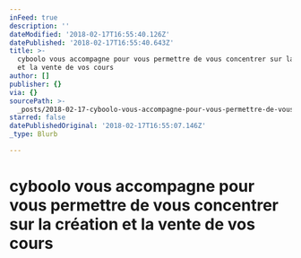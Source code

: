 ```yaml
---
inFeed: true
description: ''
dateModified: '2018-02-17T16:55:40.126Z'
datePublished: '2018-02-17T16:55:40.643Z'
title: >-
  cyboolo vous accompagne pour vous permettre de vous concentrer sur la création
  et la vente de vos cours
author: []
publisher: {}
via: {}
sourcePath: >-
  _posts/2018-02-17-cyboolo-vous-accompagne-pour-vous-permettre-de-vous-concentr.md
starred: false
datePublishedOriginal: '2018-02-17T16:55:07.146Z'
_type: Blurb

---
```

# cyboolo vous accompagne pour vous permettre de vous concentrer sur la création et la vente de vos cours